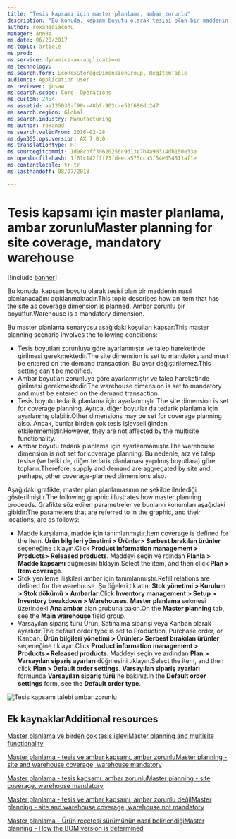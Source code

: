 ```yaml
---
title: "Tesis kapsamı için master planlama, ambar zorunlu"
description: "Bu konuda, kapsam boyutu olarak tesisi olan bir maddenin nasıl planlanacağını açıklanmaktadır. Ambar zorunlu bir boyuttur."
author: roxanadiaconu
manager: AnnBe
ms.date: 06/20/2017
ms.topic: article
ms.prod: 
ms.service: dynamics-ax-applications
ms.technology: 
ms.search.form: EcoResStorageDimensionGroup, ReqItemTable
audience: Application User
ms.reviewer: josaw
ms.search.scope: Core, Operations
ms.custom: 2454
ms.assetid: aa135030-f98c-48bf-902c-e52f680dc247
ms.search.region: Global
ms.search.industry: Manufacturing
ms.author: roxanad
ms.search.validFrom: 2016-02-28
ms.dyn365.ops.version: AX 7.0.0
ms.translationtype: HT
ms.sourcegitcommit: 1d98cbff30620256c9d13e7b4a90314db150e33e
ms.openlocfilehash: 1f61c142fff73fdeeca573cca3f54e654511af1e
ms.contentlocale: tr-tr
ms.lasthandoff: 08/07/2018

---
```


# <a name="master-planning-for-site-coverage-mandatory-warehouse"></a><span data-ttu-id="d6cb2-104">Tesis kapsamı için master planlama, ambar zorunlu</span><span class="sxs-lookup"><span data-stu-id="d6cb2-104">Master planning for site coverage, mandatory warehouse</span></span>

[!include [banner](../includes/banner.md)]

<span data-ttu-id="d6cb2-105">Bu konuda, kapsam boyutu olarak tesisi olan bir maddenin nasıl planlanacağını açıklanmaktadır.</span><span class="sxs-lookup"><span data-stu-id="d6cb2-105">This topic describes how an item that has the site as coverage dimension is planned.</span></span> <span data-ttu-id="d6cb2-106">Ambar zorunlu bir boyuttur.</span><span class="sxs-lookup"><span data-stu-id="d6cb2-106">Warehouse is a mandatory dimension.</span></span>

<span data-ttu-id="d6cb2-107">Bu master planlama senaryosu aşağıdaki koşulları kapsar:</span><span class="sxs-lookup"><span data-stu-id="d6cb2-107">This master planning scenario involves the following conditions:</span></span>

-   <span data-ttu-id="d6cb2-108">Tesis boyutları zorunluya göre ayarlanmıştır ve talep hareketinde girilmesi gerekmektedir.</span><span class="sxs-lookup"><span data-stu-id="d6cb2-108">The site dimension is set to mandatory and must be entered on the demand transaction.</span></span> <span data-ttu-id="d6cb2-109">Bu ayar değiştirilemez.</span><span class="sxs-lookup"><span data-stu-id="d6cb2-109">This setting can't be modified.</span></span>
-   <span data-ttu-id="d6cb2-110">Ambar boyutları zorunluya göre ayarlanmıştır ve talep hareketinde girilmesi gerekmektedir.</span><span class="sxs-lookup"><span data-stu-id="d6cb2-110">The warehouse dimension is set to mandatory and must be entered on the demand transaction.</span></span>
-   <span data-ttu-id="d6cb2-111">Tesis boyutu tedarik planlama için ayarlanmıştır.</span><span class="sxs-lookup"><span data-stu-id="d6cb2-111">The site dimension is set for coverage planning.</span></span> <span data-ttu-id="d6cb2-112">Ayrıca, diğer boyutlar da tedarik planlama için ayarlanmış olabilir.</span><span class="sxs-lookup"><span data-stu-id="d6cb2-112">Other dimensions may be set for coverage planning also.</span></span> <span data-ttu-id="d6cb2-113">Ancak, bunlar birden çok tesis işlevselliğinden etkilenmemiştir.</span><span class="sxs-lookup"><span data-stu-id="d6cb2-113">However, they are not affected by the multisite functionality.</span></span>
-   <span data-ttu-id="d6cb2-114">Ambar boyutu tedarik planlama için ayarlanmamıştır.</span><span class="sxs-lookup"><span data-stu-id="d6cb2-114">The warehouse dimension is not set for coverage planning.</span></span> <span data-ttu-id="d6cb2-115">Bu nedenle, arz ve talep tesise (ve belki de, diğer tedarik planlaması yapılmış boyutlara) göre toplanır.</span><span class="sxs-lookup"><span data-stu-id="d6cb2-115">Therefore, supply and demand are aggregated by site and, perhaps, other coverage-planned dimensions also.</span></span>

<span data-ttu-id="d6cb2-116">Aşağıdaki grafikte, master plan planlamasının ne şekilde ilerlediği gösterilmiştir.</span><span class="sxs-lookup"><span data-stu-id="d6cb2-116">The following graphic illustrates how master planning proceeds.</span></span> <span data-ttu-id="d6cb2-117">Grafikte söz edilen parametreler ve bunların konumları aşağıdaki gibidir:</span><span class="sxs-lookup"><span data-stu-id="d6cb2-117">The parameters that are referred to in the graphic, and their locations, are as follows:</span></span>
-   <span data-ttu-id="d6cb2-118">Madde karşılama, madde için tanımlanmıştır.</span><span class="sxs-lookup"><span data-stu-id="d6cb2-118">Item coverage is defined for the item.</span></span> <span data-ttu-id="d6cb2-119">**Ürün bilgileri yönetimi &gt; Ürünler&gt; Serbest bırakılan ürünler** seçeneğine tıklayın.</span><span class="sxs-lookup"><span data-stu-id="d6cb2-119">Click **Product information management &gt; Products&gt; Released products**.</span></span> <span data-ttu-id="d6cb2-120">Maddeyi seçin ve rdından **Planla &gt; Madde kapsamı** düğmesini tıklayın.</span><span class="sxs-lookup"><span data-stu-id="d6cb2-120">Select the item, and then click **Plan &gt; Item coverage**.</span></span>
-   <span data-ttu-id="d6cb2-121">Stok yenileme ilişkileri ambar için tanımlanmıştır.</span><span class="sxs-lookup"><span data-stu-id="d6cb2-121">Refill relations are defined for the warehouse.</span></span> <span data-ttu-id="d6cb2-122">Şu öğeleri tıklatın: **Stok yönetimi &gt; Kurulum &gt; Stok dökümü &gt; Ambarlar**.</span><span class="sxs-lookup"><span data-stu-id="d6cb2-122">Click **Inventory management &gt; Setup &gt; Inventory breakdown &gt; Warehouses**.</span></span> <span data-ttu-id="d6cb2-123">**Master planlama** sekmesi üzerindeki **Ana ambar** alan grubuna bakın.</span><span class="sxs-lookup"><span data-stu-id="d6cb2-123">On the **Master planning** tab, see the **Main warehouse** field group.</span></span>
-   <span data-ttu-id="d6cb2-124">Varsayılan sipariş türü Ürün, Satınalma siparişi veya Kanban olarak ayarlıdır.</span><span class="sxs-lookup"><span data-stu-id="d6cb2-124">The default order type is set to Production, Purchase order, or Kanban.</span></span> <span data-ttu-id="d6cb2-125">**Ürün bilgileri yönetimi &gt; Ürünler&gt; Serbest bırakılan ürünler** seçeneğine tıklayın.</span><span class="sxs-lookup"><span data-stu-id="d6cb2-125">Click **Product information management &gt; Products&gt; Released products**.</span></span> <span data-ttu-id="d6cb2-126">Maddeyi seçin ve ardından **Plan &gt; Varsayılan sipariş ayarları** düğmesini tıklayın.</span><span class="sxs-lookup"><span data-stu-id="d6cb2-126">Select the item, and then click **Plan &gt; Default order settings**.</span></span> <span data-ttu-id="d6cb2-127">**Varsayılan sipariş ayarları** formunda **Varsayılan sipariş türü**'ne bakınız.</span><span class="sxs-lookup"><span data-stu-id="d6cb2-127">In the **Default order settings** form, see the **Default order type**.</span></span>

![Tesis kapsamı talebi ambar zorunlu](./media/multisitedemandexplosionscenarioforsitecoveragewarehousemandatory.jpg)



<a name="additional-resources"></a><span data-ttu-id="d6cb2-129">Ek kaynaklar</span><span class="sxs-lookup"><span data-stu-id="d6cb2-129">Additional resources</span></span>
--------

[<span data-ttu-id="d6cb2-130">Master planlama ve birden çok tesis işlevi</span><span class="sxs-lookup"><span data-stu-id="d6cb2-130">Master planning and multisite functionality</span></span>](master-plan-multisite-functionality.md)

[<span data-ttu-id="d6cb2-131">Master planlama - tesis ve ambar kapsamı, ambar zorunlu</span><span class="sxs-lookup"><span data-stu-id="d6cb2-131">Master planning - site and warehouse coverage, warehouse mandatory</span></span>](master-plan-site-warehouse-coverage-warehouse-mandatory.md)

[<span data-ttu-id="d6cb2-132">Master planlama - tesis kapsamı. ambar zorunlu</span><span class="sxs-lookup"><span data-stu-id="d6cb2-132">Master planning - site coverage. warehouse mandatory</span></span>](master-plan-site-coverage-warehouse-mandatory.md)

[<span data-ttu-id="d6cb2-133">Master planlama - tesis ve ambar kapsamı, ambar zorunlu değil</span><span class="sxs-lookup"><span data-stu-id="d6cb2-133">Master planning - site and warehouse coverage, warehouse not mandatory</span></span>](master-plan-site-warehouse-coverage-warehouse-not-mandatory.md)

[<span data-ttu-id="d6cb2-134">Master planlama - Ürün reçetesi sürümünün nasıl belirlendiği</span><span class="sxs-lookup"><span data-stu-id="d6cb2-134">Master planning - How the BOM version is determined</span></span>](master-plan-bom-version-determined.md)




